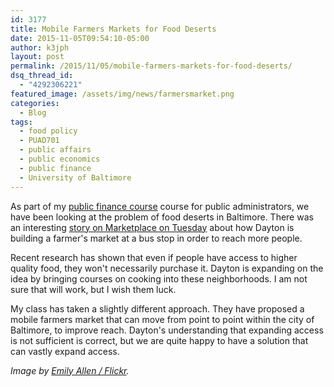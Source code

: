 ```yaml
---
id: 3177
title: Mobile Farmers Markets for Food Deserts
date: 2015-11-05T09:54:10-05:00
author: k3jph
layout: post
permalink: /2015/11/05/mobile-farmers-markets-for-food-deserts/
dsq_thread_id:
  - "4292306221"
featured_image: /assets/img/news/farmersmarket.png
categories:
  - Blog
tags:
  - food policy
  - PUAD701
  - public affairs
  - public economics
  - public finance
  - University of Baltimore
---
```

As part of my [public finance course](/teaching) course for public administrators, we have been looking at the problem of food deserts in Baltimore.  There was an interesting [story on Marketplace on Tuesday](http://www.marketplace.org/topics/economy/dayton-taking-fresh-food-bus-stop) about how Dayton is building a farmer's market at a bus stop in order to reach more people.  

Recent research has shown that even if people have access to higher quality food, they won't necessarily purchase it.  Dayton is expanding on the idea by bringing courses on cooking into these neighborhoods.  I am not sure that will work, but I wish them luck.

My class has taken a slightly different approach.  They have proposed a mobile farmers market that can move from point to point within the city of Baltimore, to improve reach.  Dayton's understanding that expanding access is not sufficient is correct, but we are quite happy to have a solution that can vastly expand access.

_Image by [Emily Allen / Flickr](https://www.flickr.com/photos/empracht/1007303289/)._
